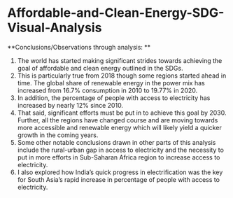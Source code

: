 # Affordable-and-Clean-Energy-SDG-Visual-Analysis
**Conclusions/Observations through analysis: **
1. The world has started making significant strides towards achieving the goal of affordable and clean energy outlined in the SDGs. 
2. This is particularly true from 2018 though some regions started ahead in time. The global share of renewable energy in the power mix has increased from 16.7% consumption in 2010 to 19.77% in 2020. 
3. In addition, the percentage of people with access to electricity has increased by nearly 12%
since 2010. 
4. That said, significant efforts must be put in to achieve this goal by 2030. Further, all the regions have changed course and are moving towards more accessible and renewable energy which will likely yield a quicker growth in the coming years.
5. Some other notable conclusions drawn in other parts of this analysis include the rural-urban gap in access to electricity and the necessity to put in more efforts in Sub-Saharan Africa region to increase access to electricity.
6. I also explored how India’s quick progress in electrification was the key for South Asia’s rapid increase in percentage of people with access to electricity.
